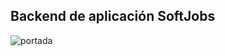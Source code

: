 ## Backend de aplicación SoftJobs
![portada](https://user-images.githubusercontent.com/103391543/215269035-b64be2e9-a293-460e-8d20-6e7bfa04b9aa.png)
